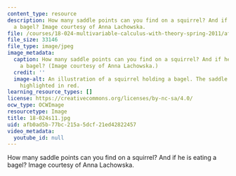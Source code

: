 ```yaml
---
content_type: resource
description: How many saddle points can you find on a squirrel? And if he is eating
  a bagel? Image courtesy of Anna Lachowska.
file: /courses/18-024-multivariable-calculus-with-theory-spring-2011/afb0ad5b77bc215a5dcf21ed42822457_18-024s11.jpg
file_size: 33146
file_type: image/jpeg
image_metadata:
  caption: How many saddle points can you find on a squirrel? And if he is eating
    a bagel? (Image courtesy of Anna Lachowska.)
  credit: ''
  image-alt: An illustration of a squirrel holding a bagel. The saddle points are
    highlighted in red.
learning_resource_types: []
license: https://creativecommons.org/licenses/by-nc-sa/4.0/
ocw_type: OCWImage
resourcetype: Image
title: 18-024s11.jpg
uid: afb0ad5b-77bc-215a-5dcf-21ed42822457
video_metadata:
  youtube_id: null
---
```

How many saddle points can you find on a squirrel? And if he is eating a bagel? Image courtesy of Anna Lachowska.